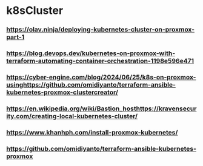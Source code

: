 # k8sCluster

### https://olav.ninja/deploying-kubernetes-cluster-on-proxmox-part-1

### https://blog.devops.dev/kubernetes-on-proxmox-with-terraform-automating-container-orchestration-1198e596e471

### https://cyber-engine.com/blog/2024/06/25/k8s-on-proxmox-usinghttps://github.com/omidiyanto/terraform-ansible-kubernetes-proxmox-clustercreator/

### https://en.wikipedia.org/wiki/Bastion_hosthttps://kravensecurity.com/creating-local-kubernetes-cluster/

### https://www.khanhph.com/install-proxmox-kubernetes/

### https://github.com/omidiyanto/terraform-ansible-kubernetes-proxmox
